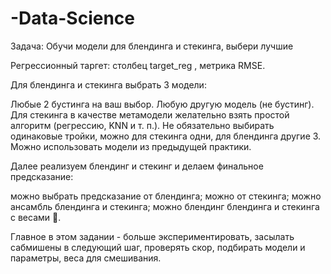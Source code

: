 # -Data-Science

Задача: Обучи модели для блендинга и стекинга, выбери лучшие

Регрессионный таргет: столбец target_reg , метрика RMSE.

Для блендинга и стекинга выбрать 3 модели:

Любые 2 бустинга на ваш выбор.
Любую другую модель (не бустинг).
Для стекинга в качестве метамодели желательно взять простой алгоритм (регрессию, KNN и т. п.).
Не обязательно выбирать одинаковые тройки, можно для стекинга одни, для блендинга другие 3. Можно использовать модели из предыдущей практики.

Далее реализуем блендинг и стекинг и делаем финальное предсказание:

можно выбрать предсказание от блендинга;
можно от стекинга;
можно ансамбль блендинга и стекинга;
можно блендинг блендинга и стекинга с весами 🙈.

Главное в этом задании - больше экспериментировать, засылать сабмишены в следующий шаг, проверять скор, подбирать модели и параметры, веса для смешивания.
